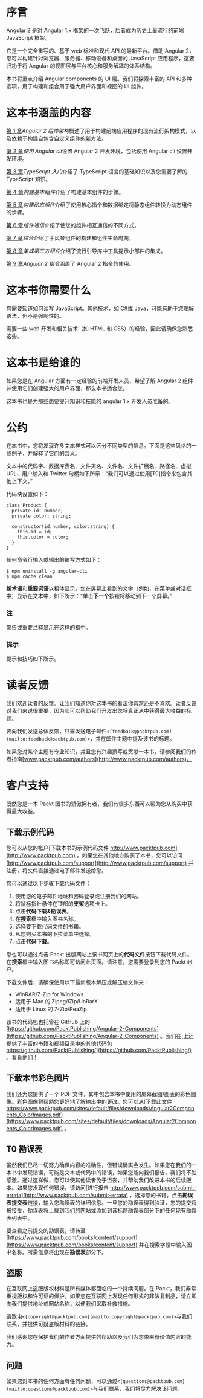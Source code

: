 # 序言

Angular 2 是对 Angular 1.x 框架的一次飞跃，后者成为历史上最流行的前端 JavaScript 框架。

它是一个完全重写的、基于 web 标准和现代 API 的最新平台。借助 Angular 2，您可以构建针对浏览器、服务器、移动设备和桌面的 JavaScript 应用程序，这要归功于将 Angular 的视图层与平台核心和服务解耦的体系结构。

本书将重点介绍 Angular:components 的 UI 层。我们将探索丰富的 API 和多种选项，用于构建和组合用于强大用户界面和视图的 UI 组件。

# 这本书涵盖的内容

[第 1 章](01.html#aid-DB7S1 "Chapter 1. Angular 2 Component Architecture")*Angular 2 组件架构*概述了用于构建前端应用程序的现有流行架构模式，以及依赖于构建自包含自定义组件的新方法。

[第 2 章](02.html#aid-J2B81 "Chapter 2. Setting Up an Angular 2 Development Environment with angular-cli")*使用 Angular cli*设置 Angular 2 开发环境，包括使用 Angular cli 设置开发环境。

[第 3 章](03.html#aid-NQU21 "Chapter 3. The TypeScript Primer")*TypeScript 入门*介绍了 TypeScript 语言的基础知识以及您需要了解的 TypeScript 知识。

[第 4 章](04.html#aid-TI1E1 "Chapter 4. Building a Basic Component")*构建基本组件*介绍了构建基本组件的步骤。

[第 5 章](05.html#aid-147LC1 "Chapter 5. Building Dynamic Components")*构建动态组件*介绍了使用核心指令和数据绑定将静态组件转换为动态组件的步骤。

[第 6 章](06.html#aid-19UOO1 "Chapter 6. Component Communication")*组件通信*介绍了使您的组件相互通信的不同方式。

[第 7 章](07.html#aid-1DOR01 "Chapter 7. Putting It All Together")*综合*介绍了手风琴组件的构建和组件生命周期。

[第 8 章](08.html#aid-1JFUC1 "Chapter 8. Integrating Third-Party Components")*集成第三方组件*介绍了流行引导库中工具提示小部件的集成。

[第 9 章](09.html#aid-1O8H61 "Chapter 9. Angular 2 Directives")*Angular 2 指令*涵盖了 Angular 2 指令的使用。

# 这本书你需要什么

您需要知道如何读写 JavaScript。其他技术，如 C#或 Java，可能有助于您理解语法，但不是强制性的。

需要一些 web 开发和相关技术（如 HTML 和 CSS）的经验，因此请确保您熟悉这些。

# 这本书是给谁的

如果您是在 Angular 方面有一定经验的前端开发人员，希望了解 Angular 2 组件并使用它们创建强大的用户界面，那么本书适合您。

这本书也是为那些想要提升知识和技能的 angular 1.x 开发人员准备的。

# 公约

在本书中，您将发现许多文本样式可以区分不同类型的信息。下面是这些风格的一些例子，并解释了它们的含义。

文本中的代码字、数据库表名、文件夹名、文件名、文件扩展名、路径名、虚拟 URL、用户输入和 Twitter 句柄如下所示：“我们可以通过使用[T0]指令来包含其他上下文。”

代码块设置如下：

```
class Product {
  private id: number;
  private color: string;

  constructor(id:number, color:string) {
    this.id = id;
    this.color = color;
  }
}
```

任何命令行输入或输出的编写方式如下：

```
$ npm uninstall -g angular-cli
$ npm cache clean

```

**新术语**和**重要词语**以粗体显示。您在屏幕上看到的文字（例如，在菜单或对话框中）显示在文本中，如下所示：“单击**下一个**按钮将移动到下一个屏幕。”

### 注

警告或重要注释显示在这样的框中。

### 提示

提示和技巧如下所示。

# 读者反馈

我们欢迎读者的反馈。让我们知道你对这本书的看法你喜欢还是不喜欢。读者反馈对我们来说很重要，因为它可以帮助我们开发出您将真正从中获得最大收益的标题。

要向我们发送总体反馈，只需发送电子邮件`<[feedback@packtpub.com](mailto:feedback@packtpub.com)>`，并在邮件主题中提及该书的标题。

如果您对某个主题有专业知识，并且您有兴趣撰写或贡献一本书，请参阅我们的作者指南[www.packtpub.com/authors](http://www.packtpub.com/authors)。

# 客户支持

既然您是一本 Packt 图书的骄傲拥有者，我们有很多东西可以帮助您从购买中获得最大收益。

## 下载示例代码

您可以从您的帐户[下载本书的示例代码文件 http://www.packtpub.com](http://www.packtpub.com) 。如果您在其他地方购买了本书，您可以访问[http://www.packtpub.com/support](http://www.packtpub.com/support) 并注册，将文件直接通过电子邮件发送给您。

您可以通过以下步骤下载代码文件：

1.  使用您的电子邮件地址和密码登录或注册我们的网站。
2.  将鼠标指针悬停在顶部的**支架**选项卡上。
3.  点击**代码下载&勘误表**。
4.  在**搜索**框中输入图书名称。
5.  选择要下载代码文件的书籍。
6.  从您购买本书的下拉菜单中选择。
7.  点击**代码下载**。

您也可以通过点击 Packt 出版网站上该书网页上的**代码文件**按钮下载代码文件。在**搜索**框中输入图书名称即可访问此页面。请注意，您需要登录到您的 Packt 帐户。

下载文件后，请确保使用以下最新版本解压或解压缩文件夹：

*   WinRAR/7-Zip for Windows
*   适用于 Mac 的 Zipeg/iZip/UnRarX
*   适用于 Linux 的 7-Zip/PeaZip

该书的代码包也托管在 GitHub 上的[https://github.com/PacktPublishing/Angular-2-Components](https://github.com/PacktPublishing/Angular-2-Components) 。我们在[上还提供了丰富的书籍和视频目录中的其他代码包 https://github.com/PacktPublishing/](https://github.com/PacktPublishing/) 。看看他们！

## 下载本书彩色图片

我们还为您提供了一个 PDF 文件，其中包含本书中使用的屏幕截图/图表的彩色图像。彩色图像将帮助您更好地了解输出中的更改。您可以从[下载此文件 https://www.packtpub.com/sites/default/files/downloads/Angular2Components_ColorImages.pdf](https://www.packtpub.com/sites/default/files/downloads/Angular2Components_ColorImages.pdf) 。

## T0 勘误表

虽然我们已尽一切努力确保内容的准确性，但错误确实会发生。如果您在我们的一本书中发现错误，可能是文本或代码中的错误，如果您能向我们报告，我们将不胜感激。通过这样做，您可以使其他读者免于沮丧，并帮助我们改进本书的后续版本。如果您发现任何错误，请访问[进行报告 http://www.packtpub.com/submit-errata](http://www.packtpub.com/submit-errata) ，选择您的书籍，点击**勘误表提交表**链接，输入您勘误表的详细信息。一旦您的勘误表得到验证，您的提交将被接受，勘误表将上载到我们的网站或添加到该标题勘误表部分下的任何现有勘误表列表中。

要查看之前提交的勘误表，请转至[https://www.packtpub.com/books/content/support](https://www.packtpub.com/books/content/support) 并在搜索字段中输入图书名称。所需信息将出现在**勘误表**部分下。

## 盗版

在互联网上盗版版权材料是所有媒体都面临的一个持续问题。在 Packt，我们非常重视版权和许可证的保护。如果您在互联网上发现任何形式的非法复制品，请立即向我们提供地址或网站名称，以便我们采取补救措施。

请致电`<[copyright@packtpub.com](mailto:copyright@packtpub.com)>`与我们联系，并提供可疑盗版材料的链接。

我们感谢您在保护我们的作者方面提供的帮助以及我们为您带来有价值内容的能力。

## 问题

如果您对本书的任何方面有任何问题，可以通过`<[questions@packtpub.com](mailto:questions@packtpub.com)>`与我们联系，我们将尽力解决该问题。